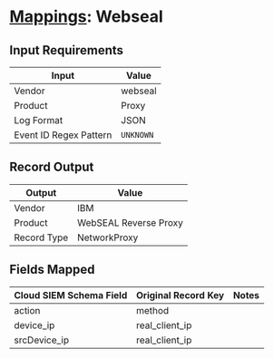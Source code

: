 # [Mappings](README.md): Webseal

## Input Requirements

|Input|Value|
|-----|-----|
|Vendor|webseal|
|Product|Proxy|
|Log Format|JSON|
|Event ID Regex Pattern|`UNKNOWN`|

## Record Output

|Output|Value|
|------|-----|
|Vendor|IBM|
|Product|WebSEAL Reverse Proxy|
|Record Type|NetworkProxy|

## Fields Mapped

|Cloud SIEM Schema Field|Original Record Key|Notes|
|-----------------------|-------------------|-----|
|action|method||
|device_ip|real_client_ip||
|srcDevice_ip|real_client_ip||

